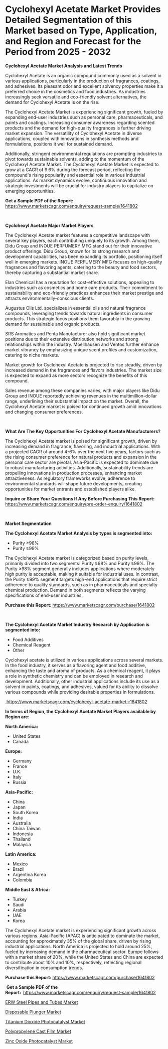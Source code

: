 <p><h1>Cyclohexyl Acetate Market Provides Detailed Segmentation of this Market based on Type, Application, and Region and Forecast for the Period from 2025 - 2032</h1></p><p><strong>Cyclohexyl Acetate Market Analysis and Latest Trends</strong></p>
<p><p>Cyclohexyl Acetate is an organic compound commonly used as a solvent in various applications, particularly in the production of fragrances, coatings, and adhesives. Its pleasant odor and excellent solvency properties make it a preferred choice in the cosmetics and food industries. As industries increasingly seek versatile and eco-friendly solvent alternatives, the demand for Cyclohexyl Acetate is on the rise.</p><p>The Cyclohexyl Acetate Market is experiencing significant growth, fueled by expanding end-user industries such as personal care, pharmaceuticals, and paints and coatings. Increasing consumer awareness regarding scented products and the demand for high-quality fragrances is further driving market expansion. The versatility of Cyclohexyl Acetate in diverse applications, coupled with innovations in synthesis methods and formulations, positions it well for sustained demand.</p><p>Additionally, stringent environmental regulations are prompting industries to pivot towards sustainable solvents, adding to the momentum of the Cyclohexyl Acetate Market. The Cyclohexyl Acetate Market is expected to grow at a CAGR of 9.6% during the forecast period, reflecting the compound's rising popularity and essential role in various industrial applications. As market dynamics evolve, continuous innovation and strategic investments will be crucial for industry players to capitalize on emerging opportunities.</p></p>
<p><strong>Get a Sample PDF of the Report:&nbsp;</strong> <a href="https://www.marketscagr.com/enquiry/request-sample/1641802?utm_campaign=2113&utm_medium=2&utm_source=Github&utm_content=ia&utm_term=30012025&utm_id=cyclohexyl-acetate">https://www.marketscagr.com/enquiry/request-sample/1641802</a></p>
<p>&nbsp;</p>
<p><strong>Cyclohexyl Acetate Major Market Players</strong></p>
<p><p>The Cyclohexyl Acetate market features a competitive landscape with several key players, each contributing uniquely to its growth. Among them, Didu Group and INOUE PERFUMERY MFG stand out for their innovative product offerings. Didu Group, known for its strong research and development capabilities, has been expanding its portfolio, positioning itself well in emerging markets. INOUE PERFUMERY MFG focuses on high-quality fragrances and flavoring agents, catering to the beauty and food sectors, thereby capturing a substantial market share.</p><p>Elan Chemical has a reputation for cost-effective solutions, appealing to industries such as cosmetics and home care products. Their commitment to sustainability and eco-friendly practices enhances their market prestige and attracts environmentally-conscious clients.</p><p>Augustus Oils Ltd. specializes in essential oils and natural fragrance compounds, leveraging trends towards natural ingredients in consumer products. This strategic focus positions them favorably in the growing demand for sustainable and organic products.</p><p>SRS Aromatics and Penta Manufacturer also hold significant market positions due to their extensive distribution networks and strong relationships within the industry. Moellhausen and Ventos further enhance market vibrancy by emphasizing unique scent profiles and customization, catering to niche markets.</p><p>Market growth for Cyclohexyl Acetate is projected to rise steadily, driven by increased demand in the fragrances and flavors industries. The market size is expected to expand as more sectors recognize the benefits of this compound.</p><p>Sales revenue among these companies varies, with major players like Didu Group and INOUE reportedly achieving revenues in the multimillion-dollar range, underlining their substantial impact on the market. Overall, the Cyclohexyl Acetate market is poised for continued growth amid innovations and changing consumer preferences.</p></p>
<p>&nbsp;</p>
<p><strong>What Are The Key Opportunities For Cyclohexyl Acetate Manufacturers?</strong></p>
<p><p>The Cyclohexyl Acetate market is poised for significant growth, driven by increasing demand in fragrance, flavoring, and industrial applications. With a projected CAGR of around 4-6% over the next five years, factors such as the rising consumer preference for natural products and expansion in the personal care sector are pivotal. Asia-Pacific is expected to dominate due to robust manufacturing activities. Additionally, sustainability trends are propelling innovations in production processes, enhancing market attractiveness. As regulatory frameworks evolve, adherence to environmental standards will shape future developments, creating opportunities for market entrants and established players alike.</p></p>
<p><strong>Inquire or Share Your Questions If Any Before Purchasing This Report:</strong> <a href="https://www.marketscagr.com/enquiry/pre-order-enquiry/1641802?utm_campaign=2113&utm_medium=2&utm_source=Github&utm_content=ia&utm_term=30012025&utm_id=cyclohexyl-acetate">https://www.marketscagr.com/enquiry/pre-order-enquiry/1641802</a></p>
<p>&nbsp;</p>
<p><strong>Market Segmentation</strong></p>
<p><strong>The Cyclohexyl Acetate Market Analysis by types is segmented into:</strong></p>
<p><ul><li>Purity ≥98%</li><li>Purity ≥99%</li></ul></p>
<p><p>The Cyclohexyl Acetate market is categorized based on purity levels, primarily divided into two segments: Purity ≥98% and Purity ≥99%. The Purity ≥98% segment generally includes applications where moderately high purity is acceptable, making it suitable for industrial uses. In contrast, the Purity ≥99% segment targets high-end applications that require strict adherence to quality standards, such as in pharmaceuticals and specialty chemical production. Demand in both segments reflects the varying specifications of end-user industries.</p></p>
<p><strong>Purchase this Report:&nbsp;</strong><a href="https://www.marketscagr.com/purchase/1641802?utm_campaign=2113&utm_medium=2&utm_source=Github&utm_content=ia&utm_term=30012025&utm_id=cyclohexyl-acetate">https://www.marketscagr.com/purchase/1641802</a></p>
<p>&nbsp;</p>
<p><strong>The Cyclohexyl Acetate Market Industry Research by Application is segmented into:</strong></p>
<p><ul><li>Food Additives</li><li>Chemical Reagent</li><li>Other</li></ul></p>
<p><p>Cyclohexyl acetate is utilized in various applications across several markets. In the food industry, it serves as a flavoring agent and food additive, enhancing the taste and aroma of products. As a chemical reagent, it plays a role in synthetic chemistry and can be employed in research and development. Additionally, other industrial applications include its use as a solvent in paints, coatings, and adhesives, valued for its ability to dissolve various compounds while providing desirable properties in formulations.</p></p>
<p><a href="https://www.marketscagr.com/cyclohexyl-acetate-market-r1641802?utm_campaign=2113&utm_medium=2&utm_source=Github&utm_content=ia&utm_term=30012025&utm_id=cyclohexyl-acetate">&nbsp;https://www.marketscagr.com/cyclohexyl-acetate-market-r1641802</a></p>
<p><strong>In terms of Region, the Cyclohexyl Acetate Market Players available by Region are:</strong></p>
<p>
    <p> <strong> North America: </strong>
        <ul>
            <li>United States</li>
            <li>Canada</li>
        </ul>
        </p> 
    <p> <strong> Europe: </strong>
        <ul>
            <li>Germany</li>
            <li>France</li>
            <li>U.K.</li>
            <li>Italy</li>
            <li>Russia</li>
        </ul>
        </p> 
    <p> <strong> Asia-Pacific: </strong>
        <ul>
            <li>China</li>
            <li>Japan</li>
            <li>South Korea</li>
            <li>India</li>
            <li>Australia</li>
            <li>China Taiwan</li>
            <li>Indonesia</li>
            <li>Thailand</li>
            <li>Malaysia</li>
        </ul>
        </p> 
    <p> <strong> Latin America: </strong>
        <ul>
            <li>Mexico</li>
            <li>Brazil</li>
            <li>Argentina Korea</li>
            <li>Colombia</li>
        </ul>
        </p> 
    <p> <strong> Middle East & Africa: </strong>
        <ul>
            <li>Turkey</li>
            <li>Saudi</li>
            <li>Arabia</li>
            <li>UAE</li>
            <li>Korea</li>
        </ul>
    </p>
    </p>
<p><p>The Cyclohexyl Acetate market is experiencing significant growth across various regions. Asia-Pacific (APAC) is anticipated to dominate the market, accounting for approximately 35% of the global share, driven by rising industrial applications. North America is projected to hold around 25%, fueled by increasing demand in the pharmaceutical sector. Europe follows with a market share of 20%, while the United States and China are expected to contribute about 10% and 10%, respectively, reflecting regional diversification in consumption trends.</p></p>
<p><strong>Purchase this Report: </strong><a href="https://www.marketscagr.com/purchase/1641802?utm_campaign=2113&utm_medium=2&utm_source=Github&utm_content=ia&utm_term=30012025&utm_id=cyclohexyl-acetate">https://www.marketscagr.com/purchase/1641802</a></p>
<p>&nbsp;<strong>Get a Sample PDF of the Report:&nbsp;&nbsp;</strong><a href="https://www.marketscagr.com/enquiry/request-sample/1641802?utm_campaign=2113&utm_medium=2&utm_source=Github&utm_content=ia&utm_term=30012025&utm_id=cyclohexyl-acetate">https://www.marketscagr.com/enquiry/request-sample/1641802</a></p>
<p><strong></strong></p>
<p><p><a href="https://github.com/shewlisapsai/Market-Research-Report-List-1/blob/main/erw-steel-pipes-and-tubes-market.md?utm_campaign=2113&utm_medium=2&utm_source=Github&utm_content=ia&utm_term=30012025&utm_id=cyclohexyl-acetate">ERW Steel Pipes and Tubes Market</a></p><p><a href="https://github.com/indrystar/Market-Research-Report-List-5/blob/main/disposable-plunger-market.md?utm_campaign=2113&utm_medium=2&utm_source=Github&utm_content=ia&utm_term=30012025&utm_id=cyclohexyl-acetate">Disposable Plunger Market</a></p><p><a href="https://github.com/AKSHATREPORTPRIME/Market-Research-Report-List-7/blob/main/titanium-dioxide-photocatalyst-market.md?utm_campaign=2113&utm_medium=2&utm_source=Github&utm_content=ia&utm_term=30012025&utm_id=cyclohexyl-acetate">Titanium Dioxide Photocatalyst Market</a></p><p><a href="https://github.com/LilianFaulkner65/Market-Research-Report-List-1/blob/main/polypropylene-cast-film-market.md?utm_campaign=2113&utm_medium=2&utm_source=Github&utm_content=ia&utm_term=30012025&utm_id=cyclohexyl-acetate">Polypropylene Cast Film Market</a></p><p><a href="https://github.com/SamiaChowdhury801/Market-Research-Report-List-1/blob/main/zinc-oxide-photocatalyst-market.md?utm_campaign=2113&utm_medium=2&utm_source=Github&utm_content=ia&utm_term=30012025&utm_id=cyclohexyl-acetate">Zinc Oxide Photocatalyst Market</a></p></p>